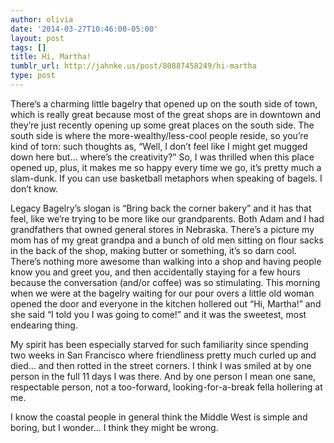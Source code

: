 ```yaml
---
author: olivia
date: '2014-03-27T10:46:00-05:00'
layout: post
tags: []
title: Hi, Martha!
tumblr_url: http://jahnke.us/post/80887458249/hi-martha
type: post
---
```


There’s a charming little bagelry that opened up on the south side of town, which is really great because most of the great shops are in downtown and they’re just recently opening up some great places on the south side. The south side is where the more-wealthy/less-cool people reside, so you’re kind of torn: such thoughts as, “Well, I don’t feel like I might get mugged down here but… where’s the creativity?” So, I was thrilled when this place opened up, plus, it makes me so happy every time we go, it’s pretty much a slam-dunk. If you can use basketball metaphors when speaking of bagels. I don’t know.

Legacy Bagelry’s slogan is “Bring back the corner bakery” and it has that feel, like we’re trying to be more like our grandparents. Both Adam and I had grandfathers that owned general stores in Nebraska. There’s a picture my mom has of my great grandpa and a bunch of old men sitting on flour sacks in the back of the shop, making butter or something, it’s so darn cool. There’s nothing more awesome than walking into a shop and having people know you and greet you, and then accidentally staying for a few hours because the conversation (and/or coffee) was so stimulating. This morning when we were at the bagelry waiting for our pour overs a little old woman opened the door and everyone in the kitchen hollered out “Hi, Martha!” and she said “I told you I was going to come!” and it was the sweetest, most endearing thing. 

My spirit has been especially starved for such familiarity since spending two weeks in San Francisco where friendliness pretty much curled up and died… and then rotted in the street corners. I think I was smiled at by one person in the full 11 days I was there. And by one person I mean one sane, respectable person, not a too-forward, looking-for-a-break fella hollering at me.

I know the coastal people in general think the Middle West is simple and boring, but I wonder… I think they might be wrong. 
